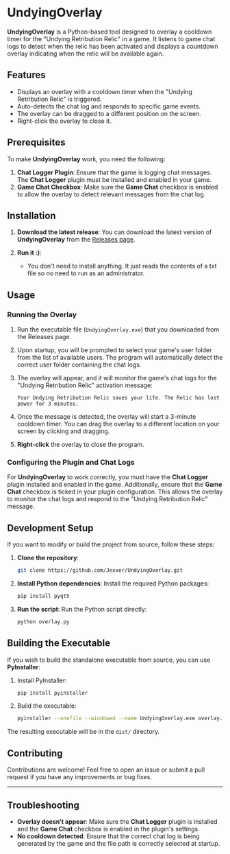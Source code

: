 # UndyingOverlay

**UndyingOverlay** is a Python-based tool designed to overlay a cooldown timer for the "Undying Retribution Relic" in a game. It listens to game chat logs to detect when the relic has been activated and displays a countdown overlay indicating when the relic will be available again.

## Features

- Displays an overlay with a cooldown timer when the "Undying Retribution Relic" is triggered.
- Auto-detects the chat log and responds to specific game events.
- The overlay can be dragged to a different position on the screen.
- Right-click the overlay to close it.

## Prerequisites

To make **UndyingOverlay** work, you need the following:

<!-- 1. **Python**: The project is built using Python 3.x, so you need to have Python installed on your system. -->

1. **Chat Logger Plugin**: Ensure that the game is logging chat messages. The **Chat Logger** plugin must be installed and enabled in your game.
2. **Game Chat Checkbox**: Make sure the **Game Chat** checkbox is enabled to allow the overlay to detect relevant messages from the chat log.

## Installation

1. **Download the latest release**:
   You can download the latest version of **UndyingOverlay** from the [Releases page](https://github.com/Jexxer/UndyingOverlay/releases).
2. **Run it :)**:

   - You don't need to install anything. It just reads the contents of a txt file so no need to run as an administrator.

## Usage

### Running the Overlay

1. Run the executable file (`UndyingOverlay.exe`) that you downloaded from the Releases page.
2. Upon startup, you will be prompted to select your game's user folder from the list of available users. The program will automatically detect the correct user folder containing the chat logs.
3. The overlay will appear, and it will monitor the game's chat logs for the "Undying Retribution Relic" activation message:

   ```
   Your Undying Retribution Relic saves your life. The Relic has lost power for 3 minutes.
   ```

4. Once the message is detected, the overlay will start a 3-minute cooldown timer. You can drag the overlay to a different location on your screen by clicking and dragging.

5. **Right-click** the overlay to close the program.

### Configuring the Plugin and Chat Logs

For **UndyingOverlay** to work correctly, you must have the **Chat Logger** plugin installed and enabled in the game. Additionally, ensure that the **Game Chat** checkbox is ticked in your plugin configuration. This allows the overlay to monitor the chat logs and respond to the "Undying Retribution Relic" message.

## Development Setup

If you want to modify or build the project from source, follow these steps:

1. **Clone the repository**:

   ```bash
   git clone https://github.com/Jexxer/UndyingOverlay.git
   ```

2. **Install Python dependencies**:
   Install the required Python packages:

   ```bash
   pip install pyqt5
   ```

3. **Run the script**:
   Run the Python script directly:

   ```bash
   python overlay.py
   ```

## Building the Executable

If you wish to build the standalone executable from source, you can use **PyInstaller**:

1. Install PyInstaller:

   ```bash
   pip install pyinstaller
   ```

2. Build the executable:
   ```bash
   pyinstaller --onefile --windowed --name UndyingOverlay.exe overlay.py
   ```

The resulting executable will be in the `dist/` directory.

## Contributing

Contributions are welcome! Feel free to open an issue or submit a pull request if you have any improvements or bug fixes.

<!-- ## License

This project is licensed under the MIT License. See the [LICENSE](LICENSE) file for details. -->

---

## Troubleshooting

- **Overlay doesn’t appear**: Make sure the **Chat Logger** plugin is installed and the **Game Chat** checkbox is enabled in the plugin's settings.
- **No cooldown detected**: Ensure that the correct chat log is being generated by the game and the file path is correctly selected at startup.
